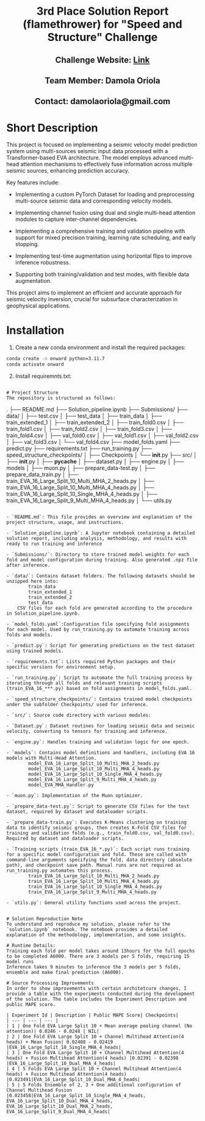 <div align="center">
<h1>3rd Place Solution Report (flamethrower) for "Speed and Structure" Challenge </h1>
<h2>Challenge Website: <a href="https://thinkonward.com/app/c/challenges/speed-and-structure">Link</a></h2>
<h2>Team Member: Damola Oriola</h2>
<h2>Contact: damolaoriola@gmail.com </h2>
</div>


# Short Description 
This project is focused on implementing a seismic velocity model prediction system using multi-sources seismic input data processed with a Transformer-based EVA architecture. The model employs advanced multi-head attention mechanisms to effectively fuse information across multiple seismic sources, enhancing prediction accuracy.

Key features include:

- Implementing a custom PyTorch Dataset for loading and preprocessing multi-source seismic data and corresponding velocity models.

- Implementing channel fusion using dual and single multi-head attention modules to capture inter-channel dependencies.

- Implementing a comprehensive training and validation pipeline with support for mixed precision training, learning rate scheduling, and early stopping.

- Implementing test-time augmentation using horizontal flips to improve inference robustness.

- Supporting both training/validation and test modes, with flexible data augmentation.

This project aims to implement an efficient and accurate approach for seismic velocity inversion, crucial for subsurface characterization in geophysical applications.

# Installation 
1. Create a new conda environment and install the required packages:
```bash
conda create -n onward python=3.11.7
conda activate onward

```
2. Install requiremnts.txt:
```

# Project Structure
The repository is structured as follows:
```
.
├── README.md
├── Solution_pipeline.ipynb
├── Submissions/
├── data/
│   ├── test.csv
│   ├── test_data
│   ├── train_data
│   ├── train_extended_1
│   ├── train_extended_2
│   ├── train_fold0.csv
│   ├── train_fold1.csv
│   ├── train_fold2.csv
│   ├── train_fold3.csv
│   ├── train_fold4.csv
│   ├── val_fold0.csv
│   ├── val_fold1.csv
│   ├── val_fold2.csv
│   ├── val_fold3.csv
│   └── val_fold4.csv
├── model_folds.yaml
├── predict.py
├── requirements.txt
├── run_training.py
├── speed_structure_checkpoints/
│   ├── Checkpoints
│   └── __init__.py
├── src/
│   ├── __init__.py
│   ├── __pycache__
│   ├── dataset.py
│   ├── engine.py
│   ├── models
│   ├── muon.py
│   ├── prepare_data-test.py
│   ├── prepare_data_train.py
│   ├── train_EVA_16_Large_Split_10_Multi_MHA_2_heads.py
│   ├── train_EVA_16_Large_Split_10_Multi_MHA_4_heads.py
│   ├── train_EVA_16_Large_Split_10_Single_MHA_4_heads.py
│   ├── train_EVA_16_Large_Split_9_Multi_MHA_4_heads.py
│   └── utils.py
​
```

- `README.md`: This file provides an overview and explanation of the project structure, usage, and instructions.

- `Solution_pipeline.ipynb`: A Jupyter notebook containing a detailed solution report, including analysis, methodology, and results with ready to run training and inference

- `Submissions/`: Directory to store trained model weights for each fold and model configuration during training. Also generated .npz file after inference.

- `data/`: Contains dataset folders. The following datasets should be unzipped here into:
        train_data
        train_extended_1
        train_extended_2
        test_data
    CSV files for each fold are generated according to the procedure in Solution_pipeline.ipynb.

- `model_folds.yaml`:Configuration file specifying fold assignments for each model. Used by run_training.py to automate training across folds and models.

- `predict.py`: Script for generating predictions on the test dataset using trained models.

- `requirements.txt`: Lists required Python packages and their specific versions for environment setup.

- `run_training.py`: Script to automate the full training process by iterating through all folds and relevant training scripts (train_EVA_16_***.py) based on fold assignments in model_folds.yaml.

- `speed_structure_checkpoints/`: Contains trained model checkpoints under the subfolder Checkpoints/ used for inference.

- `src/`: Source code directory with various modules:

- `Dataset.py`: Dataset routines for loading seismic data and seismic velocity, converting to tensors for training and inference.

- `engine.py`: Handles training and validation logic for one epoch.

- `models`: Contains model definitions and handlers, including EVA 16 models with Multi-Head Attention.
        model_EVA_16_Large_Split_10_Multi_MHA_2_heads.py
        model_EVA_16_Large_Split_10_Multi_MHA_4_heads.py
        model_EVA_16_Large_Split_10_Single_MHA_4_heads.py
        model_EVA_16_Large_Split_9_Multi_MHA_4_heads.py
        model_EVA_MHA_Handler.py
        
- `muon.py`: Implementation of the Muon optimizer.

- `prepare_data-test.py`: Script to generate CSV files for the test dataset, required by dataset and dataloader scripts.

- `prepare_data-train.py`: Executes K-Means clustering on training data to identify seismic groups, then creates K-Fold CSV files for training and validation folds (e.g., train_fold0.csv, val_fold0.csv). Required by dataset and dataloader scripts.

- `Training scripts (train_EVA_16_*.py)`: Each script runs training for a specific model configuration and fold. These are called with command-line arguments specifying the fold, data directory (absolute path), and checkpoint save path. Manual runs are not required as run_training.py automates this process.
        train_EVA_16_Large_Split_10_Multi_MHA_2_heads.py
        train_EVA_16_Large_Split_10_Multi_MHA_4_heads.py
        train_EVA_16_Large_Split_10_Single_MHA_4_heads.py
        train_EVA_16_Large_Split_9_Multi_MHA_4_heads.py
        
- `utils.py`: General utility functions used across the project.


# Solution Reproduction Note
To understand and reproduce my solution, please refer to the `solution.ipynb` notebook. The notebook provides a detailed explanation of the methodology, implementation, and some insights.

# Runtime Details:
Training each fold per model takes around 13hours for the full epochs to be completed A6000. There are 3 models per 5 folds, requiring 15 model runs
Inference takes 9 minutes to inference the 3 models per 5 folds, ensemble and make final prediction (A6000).

# Source Processing Improvements
In order to show improvements with certain architetcure changes, I provide a table with the experiments conducted during the development of the solution. The table includes the Experiment Description and public MAPE score.

| Experiment Id | Description | Public MAPE Score| Checkpoints|
| --- | --- | --- |
| 1 | One Fold EVA Large Split 10 + Mean average pooling channel (No attention)| 0.0246 - 0.0248 | NIL|
| 2 | One Fold EVA Large Split 10 + Channel Multihead Attention(4 heads) + Mean Fusion| 0.02408 - 0.02419 |EVA_16_Large_Split_10_Single_MHA_4_heads|
| 3 | One Fold EVA Large Split 10 + Channel Multihead Attention(4 heads) + Fusion Multihead Attention(4 heads) |0.02391 - 0.02398 |EVA_16_Large_Split_10_Dual_MHA_4_heads|
| 4 | 5 Folds EVA Large Split 10 + Channel Multihead Attention(4 heads) + Fusion Multihead Attention(4 heads) |0.023491|EVA_16_Large_Split_10_Dual_MHA_4_heads|
| 5 | 5 Folds Ensemble of 2, 3 + One additional configuration of Channel Multihead Fusion |0.023458|EVA_16_Large_Split_10_Single_MHA_4_heads, EVA_16_Large_Split_10_Dual_MHA_4_heads, EVA_16_Large_Split_10_Dual_MHA_2_heads, EVA_16_Large_Split_9_Dual_MHA_4_heads|